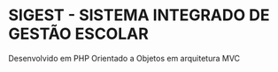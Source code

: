# SIGEST - SISTEMA INTEGRADO DE GESTÃO ESCOLAR
Desenvolvido em PHP Orientado a Objetos em arquitetura MVC
